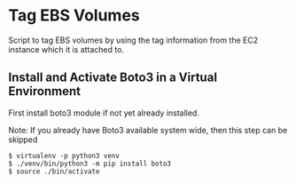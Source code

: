 # Tag EBS Volumes
Script to tag EBS volumes by using the tag information from the EC2 instance which it is attached to.

## Install and Activate Boto3 in a Virtual Environment
First install boto3 module if not yet already installed.

Note: If you already have Boto3 available system wide, then this step can be skipped
```
$ virtualenv -p python3 venv
$ ./venv/bin/python3 -m pip install boto3
$ source ./bin/activate
```

